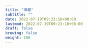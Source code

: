 ```yaml
---
title: "律藏"
subtitle: ""
date: 2022-07-19T09:23:18+08:00
lastmod: 2022-07-19T09:23:18+08:00
draft: false
brewing: false
weight: 100
---
```


